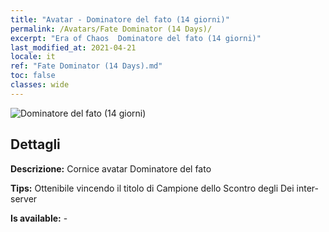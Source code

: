 ```yaml
---
title: "Avatar - Dominatore del fato (14 giorni)"
permalink: /Avatars/Fate Dominator (14 Days)/
excerpt: "Era of Chaos  Dominatore del fato (14 giorni)"
last_modified_at: 2021-04-21
locale: it
ref: "Fate Dominator (14 Days).md"
toc: false
classes: wide
---
```

 ![Dominatore del fato (14 giorni)](/images/a/avatarFrame_63.png)

## Dettagli

 **Descrizione:** Cornice avatar Dominatore del fato 

 **Tips:** Ottenibile vincendo il titolo di Campione dello Scontro degli Dei inter-server 

 **Is available:**  - 

